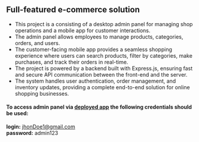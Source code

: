 ## Full-featured e-commerce solution

- This project is a consisting of a desktop admin panel for managing shop operations and a mobile app for customer interactions.
- The admin panel allows employees to manage products, categories, orders, and users.
- The customer-facing mobile app provides a seamless shopping experience where users can search products, filter by categories, make purchases, and track their orders in real-time.
- The project is powered by a backend built with Express.js, ensuring fast and secure API communication between the front-end and the server.
- The system handles user authentication, order management, and inventory updates, providing a complete end-to-end solution for online shopping businesses.

#### To access admin panel via [deployed app](https://fullstack-ecom-dashboard.vercel.app/) the following credentials should be used:
**login:**     jhonDoe1@gmail.com\
**password:**  admin123
